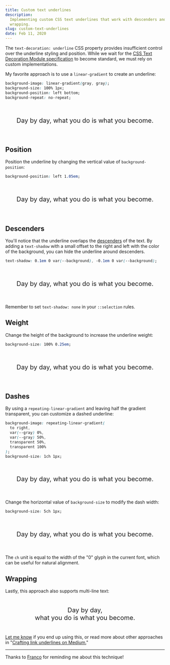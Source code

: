 ```yaml
---
title: Custom text underlines
description:
  Implementing custom CSS text underlines that work with descenders and
  wrapping.
slug: custom-text-underlines
date: Feb 11, 2020
---
```


The `text-decoration: underline` CSS property provides insufficient control over
the underline styling and position. While we wait for the
[CSS Text Decoration Module specification](https://www.w3.org/TR/css-text-decor-4/)
to become standard, we must rely on custom implementations.

My favorite approach is to use a `linear-gradient` to create an underline:

```css
background-image: linear-gradient(gray, gray);
background-size: 100% 1px;
background-position: left bottom;
background-repeat: no-repeat;
```

<div class="l">
  <div>
    <span>Day by day, what you do is what you become.</span>
  </div>
</div>

## Position

Position the underline by changing the vertical value of `background-position`:

```css
background-position: left 1.05em;
```

<div class="l _2">
  <div>
    <span>Day by day, what you do is what you become.</span>
  </div>
</div>

## Descenders

You'll notice that the underline overlaps the
[descenders](https://www.figma.com/dictionary/descender/) of the text. By adding
a `text-shadow` with a small offset to the right and left with the color of the
background, you can hide the underline around descenders.

```css
text-shadow: 0.1em 0 var(--background), -0.1em 0 var(--background);
```

<div class="l _2 _3">
  <div>
    <span>Day by day, what you do is what you become.</span>
  </div>
</div>

Remember to set `text-shadow: none` in your `::selection` rules.

## Weight

Change the height of the background to increase the underline weight:

```css
background-size: 100% 0.25em;
```

<div class="l _4">
  <div>
    <span>Day by day, what you do is what you become.</span>
  </div>
</div>

## Dashes

By using a `repeating-linear-gradient` and leaving half the gradient
transparent, you can customize a dashed underline:

```css
background-image: repeating-linear-gradient(
  to right,
  var(--gray) 0%,
  var(--gray) 50%,
  transparent 50%,
  transparent 100%
);
background-size: 1ch 1px;
```

<div class="l _5">
  <div>
    <span>Day by day, what you do is what you become.</span>
  </div>
</div>

Change the horizontal value of `background-size` to modify the dash width:

```css
background-size: 5ch 1px;
```

<div class="l _5 _6">
  <div>
    <span>Day by day, what you do is what you become.</span>
  </div>
</div>

The `ch` unit is equal to the width of the "0" glyph in the current font, which
can be useful for natural alignment.

## Wrapping

Lastly, this approach also supports multi-line text:

<div class="l">
  <div>
    <span>Day by day,<br /> what you do is what you become.</span>
  </div>
</div>

[Let me know](https://twitter.com/uwussimo) if you end up using this, or read
more about other approaches in
"[Crafting link underlines on Medium.](https://medium.design/crafting-link-underlines-on-medium-7c03a9274f9)"

---

Thanks to [Franco](https://twitter.com/arzafran) for reminding me about this
technique!

<style>

.l {
  background: var(--lighter-gray);
  width: 100%;
  height: 100px;
  display: flex;
  justify-content: center;
  align-items: center;
  border-radius: var(--radius);
  font-size: 1.25rem;
  color: var(--fg);
  text-align: center;
}

.l span {
  background-image: linear-gradient(var(--gray), var(--gray));
  background-size: 100% 1px;
  background-position: left bottom;
  background-repeat: no-repeat;
}

.l._2 span {
  background-position: left 1.05em;
}

.l._3 span {
  text-shadow: 0.1em 0 var(--lighter-gray), -0.1em 0 var(--lighter-gray);
}

.l._4 span {
  background-size: 100% 0.25em;
}

.l._5 span {
  background: repeating-linear-gradient(
    to right,
    var(--gray) 0%,
    var(--gray) 50%,
    transparent 50%,
    transparent 100%
  );
  background-repeat: repeat-x;
  background-size: 1ch 1px;
  background-position: bottom left;
}


.l._6 span {
  background-size: 2ch 1px;
}
</style>
